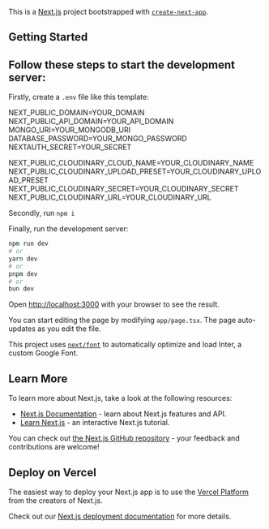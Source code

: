 This is a [Next.js](https://nextjs.org/) project bootstrapped with [`create-next-app`](https://github.com/vercel/next.js/tree/canary/packages/create-next-app).

## Getting Started
## Follow these steps to start the development server:

Firstly, create a `.env` file like this template:

NEXT_PUBLIC_DOMAIN=YOUR_DOMAIN
NEXT_PUBLIC_API_DOMAIN=YOUR_API_DOMAIN
MONGO_URI=YOUR_MONGODB_URI
DATABASE_PASSWORD=YOUR_MONGO_PASSWORD
NEXTAUTH_SECRET=YOUR_SECRET

NEXT_PUBLIC_CLOUDINARY_CLOUD_NAME=YOUR_CLOUDINARY_NAME
NEXT_PUBLIC_CLOUDINARY_UPLOAD_PRESET=YOUR_CLOUDINARY_UPLOAD_PRESET
NEXT_PUBLIC_CLOUDINARY_SECRET=YOUR_CLOUDINARY_SECRET
NEXT_PUBLIC_CLOUDINARY_URL=YOUR_CLOUDINARY_URL

Secondly, run `npm i`

Finally, run the development server:

```bash
npm run dev
# or
yarn dev
# or
pnpm dev
# or
bun dev
```

Open [http://localhost:3000](http://localhost:3000) with your browser to see the result.

You can start editing the page by modifying `app/page.tsx`. The page auto-updates as you edit the file.

This project uses [`next/font`](https://nextjs.org/docs/basic-features/font-optimization) to automatically optimize and load Inter, a custom Google Font.

## Learn More

To learn more about Next.js, take a look at the following resources:

- [Next.js Documentation](https://nextjs.org/docs) - learn about Next.js features and API.
- [Learn Next.js](https://nextjs.org/learn) - an interactive Next.js tutorial.

You can check out [the Next.js GitHub repository](https://github.com/vercel/next.js/) - your feedback and contributions are welcome!

## Deploy on Vercel

The easiest way to deploy your Next.js app is to use the [Vercel Platform](https://vercel.com/new?utm_medium=default-template&filter=next.js&utm_source=create-next-app&utm_campaign=create-next-app-readme) from the creators of Next.js.

Check out our [Next.js deployment documentation](https://nextjs.org/docs/deployment) for more details.

